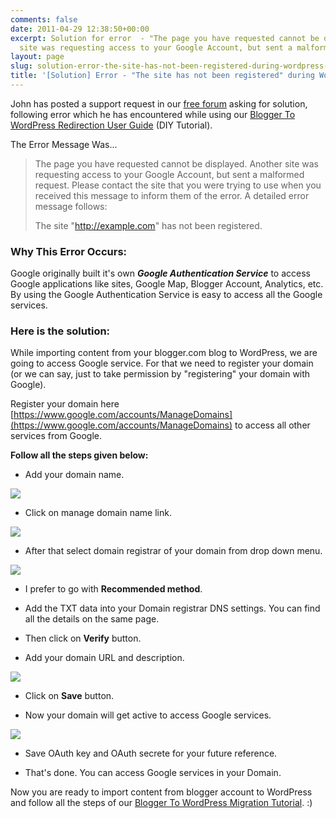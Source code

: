```yaml
---
comments: false
date: 2011-04-29 12:38:50+00:00
excerpt: Solution for error  - "The page you have requested cannot be displayed. Another
  site was requesting access to your Google Account, but sent a malformed...."
layout: page
slug: solution-error-the-site-has-not-been-registered-during-wordpress-import
title: '[Solution] Error - "The site has not been registered" during WordPress Import'
---
```


John has posted a support request in our [free forum](http://bloggertowp.org/forums/topic/running-blogger-to-wordpress-redirection-plugin-as-part-of-the-migration#post-90) asking for solution, following error which he has encountered while using our [Blogger To WordPress Redirection User Guide](http://bloggertowp.org/migrate-from-blogger-to-wordpress-best-tutorial/) (DIY Tutorial).

The Error Message Was...


<blockquote>The page you have requested cannot be displayed. Another site was requesting access to your Google Account, but sent a malformed request. Please contact the site that you were trying to use when you received this message to inform them of the error. A detailed error message follows:

The site "http://example.com" has not been registered.</blockquote>




### Why This Error Occurs:


Google originally built it's own _**Google Authentication Service**_ to access Google applications like sites, Google Map, Blogger Account, Analytics, etc. By using the Google Authentication Service is easy to access all the Google services.


### Here is the solution:


While importing content from your blogger.com blog to WordPress, we are going to access Google service. For that we need to register your domain (or we can say, just to take permission by "registering" your domain with Google).

Register your domain here [https://www.google.com/accounts/ManageDomains](https://www.google.com/accounts/ManageDomains) to access all other services from Google.

**Follow all the steps given below:**



	
  * Add your domain name.


[![](https://rtcamp.com/wp-content/uploads/2011/04/Blogger-to-wp-domain1-600x233.png)](https://rtcamp.com/wp-content/uploads/2011/04/Blogger-to-wp-domain1.png)



	
  * Click on manage domain name link.


[![](https://rtcamp.com/wp-content/uploads/2011/04/blogger-to-wp-domain2.png)](https://rtcamp.com/wp-content/uploads/2011/04/blogger-to-wp-domain2.png)



	
  * After that select domain registrar of your domain from drop down menu.


[![](https://rtcamp.com/wp-content/uploads/2011/04/blogger-to-wordpress-domain31-600x318.png)](https://rtcamp.com/wp-content/uploads/2011/04/blogger-to-wordpress-domain31.png)



	
  * I prefer to go with **Recommended method**.

	
  * Add the TXT data into your Domain registrar DNS settings. You can find all the details on the same page.

	
  * Then click on **Verify** button.

	
  * Add your domain URL and description.


[![](https://rtcamp.com/wp-content/uploads/2011/04/blogger-to-wordpress-domain4.png)](https://rtcamp.com/wp-content/uploads/2011/04/blogger-to-wordpress-domain4.png)



	
  * Click on **Save** button.

	
  * Now your domain will get active to access Google services.


[![](https://rtcamp.com/wp-content/uploads/2011/04/blogger-to-wordpress-domain5.png)](https://rtcamp.com/wp-content/uploads/2011/04/blogger-to-wordpress-domain5.png)



	
  * Save OAuth key and OAuth secrete for your future reference.

	
  * That's done. You can access Google services in your Domain.


Now you are ready to import content from blogger account to WordPress and follow all the steps of our [Blogger To WordPress Migration Tutorial](http://bloggertowp.org/migrate-from-blogger-to-wordpress-best-tutorial/). :)
